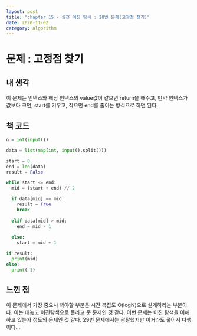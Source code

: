 ```yaml
---
layout: post
title: "chapter 15 - 실전 이진 탐색 : 28번 문제(고정점 찾기)"
date: 2020-11-02
category: algorithm
---
```

# 문제 : 고정점 찾기

## 내 생각
이 문제는 인덱스와 해당 인덱스의 value값이 같으면 return을 해주고, 만약 인덱스가 값보다 크면, start를 키우고, 작으면 end를 줄이는 방식으로 하면 된다.   

## 책 코드
```python
n = int(input())

data = list(map(int, input().split()))

start = 0
end = len(data)
result = False

while start <= end:
  mid = (start + end) // 2

  if data[mid] == mid:
    result = True
    break
  
  elif data[mid] > mid:
    end = mid - 1
  
  else:
    start = mid + 1

if result:
  print(mid)
else:
  print(-1)
```
## 느낀 점
이 문제에서 가장 중요시 봐야할 부분은 시간 복잡도 O(logN)으로 설계하라는 부분이다. 이는 대놓고 이진탐색으로 풀라고 준 문제인 것 같다. 이번 문제는 이진 탐색을 이해하고 있는가 정도의 문제인 것 같다. 29번 문제에서는 광탈했지만 이거라도 풀어서 다행이다...